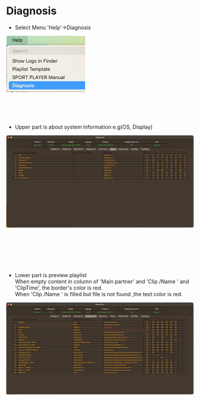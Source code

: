 # Diagnosis

- Select Menu 'Help'->Diagnosis 

![Entrance](DG-Menu.jpg)
<br/>
<br/>
<br/>
<br/>
<br/>




- Upper part is about system information e.g(OS, Display) 


![Screenshot](DG-.jpg)
<br/>
<br/>
<br/>
<br/>
<br/>
<br/>
<br/>

- Lower part is preview playlist <br/> When empty content in column of 'Main partner' and 'Clip /Name ' and 'ClipTime', the border's color is red. <br/>When 'Clip /Name ' is filled but file is not found ,the text color is red.

![Error](DG-Error.jpg)